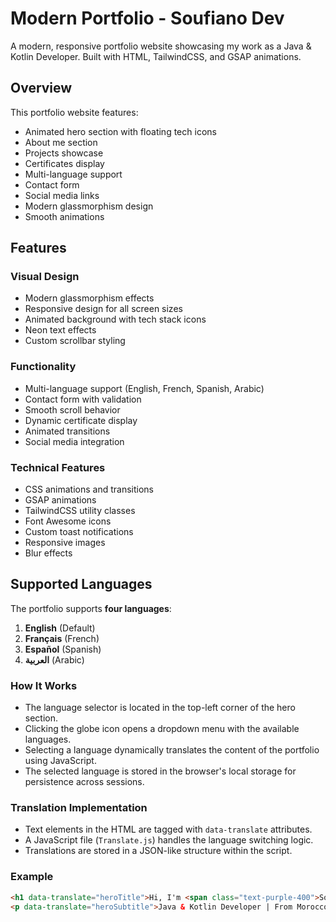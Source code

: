 # Modern Portfolio - Soufiano Dev

A modern, responsive portfolio website showcasing my work as a Java & Kotlin Developer. Built with HTML, TailwindCSS, and GSAP animations.

## Overview

This portfolio website features:
- Animated hero section with floating tech icons
- About me section
- Projects showcase
- Certificates display
- Multi-language support
- Contact form
- Social media links
- Modern glassmorphism design
- Smooth animations

## Features

### Visual Design
- Modern glassmorphism effects
- Responsive design for all screen sizes
- Animated background with tech stack icons
- Neon text effects
- Custom scrollbar styling

### Functionality
- Multi-language support (English, French, Spanish, Arabic)
- Contact form with validation
- Smooth scroll behavior
- Dynamic certificate display
- Animated transitions
- Social media integration

### Technical Features
- CSS animations and transitions
- GSAP animations
- TailwindCSS utility classes
- Font Awesome icons
- Custom toast notifications
- Responsive images
- Blur effects

## Supported Languages

The portfolio supports **four languages**:
1. **English** (Default)
2. **Français** (French)
3. **Español** (Spanish)
4. **العربية** (Arabic)

### How It Works
- The language selector is located in the top-left corner of the hero section.
- Clicking the globe icon opens a dropdown menu with the available languages.
- Selecting a language dynamically translates the content of the portfolio using JavaScript.
- The selected language is stored in the browser's local storage for persistence across sessions.

### Translation Implementation
- Text elements in the HTML are tagged with `data-translate` attributes.
- A JavaScript file (`Translate.js`) handles the language switching logic.
- Translations are stored in a JSON-like structure within the script.

### Example
```html
<h1 data-translate="heroTitle">Hi, I'm <span class="text-purple-400">Soufiano</span></h1>
<p data-translate="heroSubtitle">Java & Kotlin Developer | From Morocco</p>